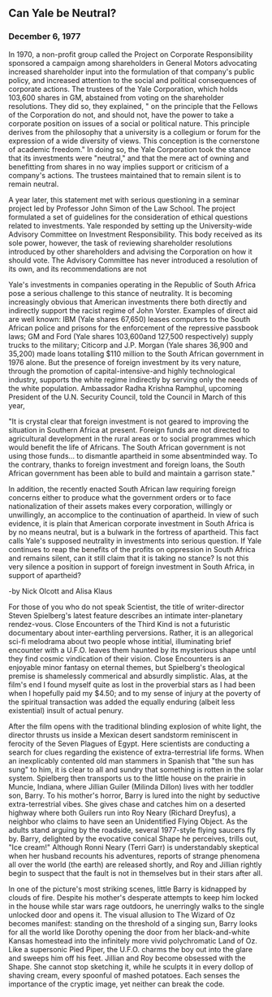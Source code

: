 
## Can Yale be Neutral?
### December 6, 1977

In 1970, a non-profit group called
the Project on Corporate Responsibility
sponsored a campaign among
shareholders in General Motors
advocating increased shareholder input
into the formulation of that company's
public policy, and increased attention
to the social and political consequences
of corporate actions. The trustees of
the Yale Corporation, which holds
103,600 shares in GM, abstained from
voting on the shareholder resolutions.
They did so, they explained, " on the
principle that the Fellows of the
Corporation do not, and should not,
have the power to take a corporate
position on issues of a social or political
nature. This principle derives from the
philosophy that a university is a
collegium or forum for the expression
of a wide diversity of views. This
conception is the cornerstone of
academic freedom." In doing so, the
Yale Corporation took the stance that
its investments were "neutral," and
that the mere act of owning and
benefitting from shares in no way
implies support or criticism of a
company's actions. The trustees
maintained that to remain silent is to
remain neutral.

A year later, this statement met with
serious questioning in a seminar
project led by Professor John Simon of
the Law School. The project
formulated a set of guidelines for the
consideration of ethical questions
related to investments. Yale responded
by setting up the University-wide
Advisory Committee on Investment
Responsibility. This body received as
its sole power, however, the task of
reviewing shareholder resolutions
introduced by other shareholders and
advising the Corporation on how it
should vote. The Advisory Committee
has never introduced a resolution of its
own, and its recommendations are not

Yale's investments in companies
operating in the Republic of South
Africa pose a serious challenge to this
stance of neutrality. It is becoming
increasingly obvious that American
investments there both directly and
indirectly support the racist regime of
John Vorster. Examples of direct aid
are well known: IBM (Yale shares
67,650) leases computers to the South
African police and prisons for the
enforcement of the repressive passbook
laws; GM and Ford (Yale shares
103,600and 127,500 respectively)
supply trucks to the military; Citicorp
and J.P. Morgan (Yale shares 36,900
and 35,200) made loans totalling
$110 million to the South African
government in 1976 alone. But the
presence of foreign investment by its
very nature, through the promotion of
capital-intensive-and highly
technological industry, supports the
white regime indirectly by serving only
the needs of the white population.
Ambassador Radha Krishna Ramphul,
upcoming President of the U.N.
Security Council, told the Council in
March of this year,

"It is crystal clear that foreign
investment is not geared to improving
the situation in Southern Africa at
present. Foreign funds are not directed
to agricultural development in the
rural areas or to social programmes
which would benefit the life of
Africans. The South African
government is not using those
funds... to dismantle apartheid in some
absentminded way. To the contrary,
thanks to foreign investment and
foreign loans, the South African
government has been able to build and
maintain a garrison state."

In addition, the recently enacted South
African law requiring foreign concerns
either to produce what the government
orders or to face nationalization of
their assets makes every corporation,
willingly or unwillingly, an accomplice
to the continuation of apartheid.
In view of such evidence, it is plain
that American corporate investment in
South Africa is by no means neutral,
but is a bulwark in the fortress of
apartheid. This fact calls Yale's
supposed neutrality in investments
into serious question. If Yale continues
to reap the benefits of the profits on
oppression in South Africa and
remains silent, can it still claim that it
is taking no stance? Is not this very
silence a position in support of foreign
investment in South Africa, in support
of apartheid?

-by Nick Olcott and Alisa Klaus

For those of you who do not speak
Scientist, the title of writer-director
Steven Spielberg's latest feature
describes an intimate inter-planetary
rendez-vous. Close Encounters of the
Third Kind is not a futuristic
documentary about inter-earthling
perversions. Rather, it is an allegorical
sci-fi melodrama about two people
whose intitial, illuminating brief
encounter with a U.F.O. leaves them
haunted by its mysterious shape untıl
they find cosmic vindication of their
vision. Close Encounters is an
enjoyable minor fantasy on eternal
themes, but Spielberg's theological
premise is shamelessly commerical and
absurdly simplistic. Alas, at the film's
end I found myself quite as lost in the
proverbial stars as I had been when I
hopefully paid my $4.50; and to my
sense of injury at the poverty of the
spiritual transaction was added the
equally enduring (albeit less
existential) insult of actual penury.

After the film opens with the
traditional blinding explosion of white
light, the director thrusts us inside a
Mexican desert sandstorm reminiscent
in ferocity of the Seven Plagues of
Egypt. Here scientists are conducting a
search for clues regarding the existence
of extra-terrestrial life forms. When
an inexplicably contented old man
stammers in Spanish that "the sun has
sung" to him, it is clear to all and
sundry that something is rotten in the
solar system. Spielberg then transports
us to the little house on the prairie in
Muncie, Indiana, where Jillian Guiler
(Milinda Dillon) lives with her toddler
son, Barry. To his mother's horror,
Barry is lured into the night by
seductive extra-terrestrial vibes. She
gives chase and catches him on a
deserted highway where both Guilers
run into Roy Neary (Richard Dreyfus),
a neighbor who claims to have seen an
Unidentified Flying Object. As the
adults stand arguing by the roadside,
several 1977-style flying saucers fly by.
Barry, delighted by the evocative
conical Shape he perceives, trills out,
"Ice cream!" Although Ronni Neary
(Terri Garr) is understandably skeptical
when her husband recounts his
adventures, reports of strange
phenomena all over the world (the
earth) are released shortly, and Roy
and Jillian rightly begin to suspect that
the fault is not in themselves but in
their stars after all.

In one of the picture's most striking
scenes, little Barry is kidnapped by
clouds of fire. Despite his mother's
desperate attempts to keep him locked
in the house while star wars rage
outdoors, he unerringly walks to the
single unlocked door and opens it. The
visual allusion to The Wizard of Oz
becomes manifest: standing on the
threshold of a singing sun, Barry looks
for all the world like Dorothy opening
the door from her black-and-white
Kansas homestead into the infinitely
more vivid polychromatic Land of Oz.
Like a supersonic Pied Piper, the
U.F.O. charms the boy out into the
glare and sweeps him off his feet.
Jillian and Roy become obsessed
with the Shape. She cannot stop
sketching it, while he sculpts it in every
dollop of shaving cream, every
spoonful of mashed potatoes. Each
senses the importance of the cryptic
image, yet neither can break the code.